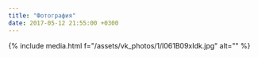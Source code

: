 ```yaml
---
title: "Фотография"
date: 2017-05-12 21:55:00 +0300
---
```



{% include media.html f="/assets/vk_photos/1/l061B09xIdk.jpg" alt="" %}
